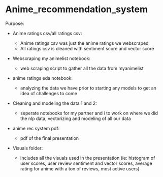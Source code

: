 # Anime_recommendation_system

Purpose:



- Anime ratings csv/all ratings csv:
    - Anime ratings csv was just the anime ratings we webscraped
    - All ratings csv is cleaned with sentiment score and vector score
    
- Webscraping my animelist notebook:
    - web scraping script to gather all the data from myanimelist

- anime ratings eda notebook:
    - analyzing the data we have prior to starting any models to get an idea of challenges to come
 
- Cleaning and modeling the data 1 and 2:
    - seperate notebooks for my partner and i to work on where we did the nlp data, vectorizing and modeling of all our data
    
- anime rec system pdf:
    - pdf of the final presentation 
    
- Visuals folder:
    - includes all the visuals used in the presentation (ie: histogram of user scores, user review sentiment and vector scores, average rating for anime with a ton of reviews, most active users)
